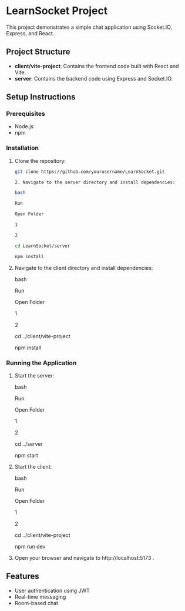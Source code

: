 # LearnSocket Project

This project demonstrates a simple chat application using Socket.IO, Express, and React.

## Project Structure

- **client/vite-project**: Contains the frontend code built with React and Vite.
- **server**: Contains the backend code using Express and Socket.IO.

## Setup Instructions

### Prerequisites

- Node.js
- npm

### Installation

1. Clone the repository:
   ```bash
   git clone https://github.com/yourusername/LearnSocket.git

   2. Navigate to the server directory and install dependencies:
   
   bash
   
   Run
   
   Open Folder
   
   1
   
   2
   
   cd LearnSocket/server
   
   npm install
3. Navigate to the client directory and install dependencies:
   
   bash
   
   Run
   
   Open Folder
   
   1
   
   2
   
   cd ../client/vite-project
   
   npm install
### Running the Application
1. Start the server:
   
   bash
   
   Run
   
   Open Folder
   
   1
   
   2
   
   cd ../server
   
   npm start
2. Start the client:
   
   bash
   
   Run
   
   Open Folder
   
   1
   
   2
   
   cd ../client/vite-project
   
   npm run dev
3. Open your browser and navigate to http://localhost:5173 .

## Features
- User authentication using JWT
- Real-time messaging
- Room-based chat
